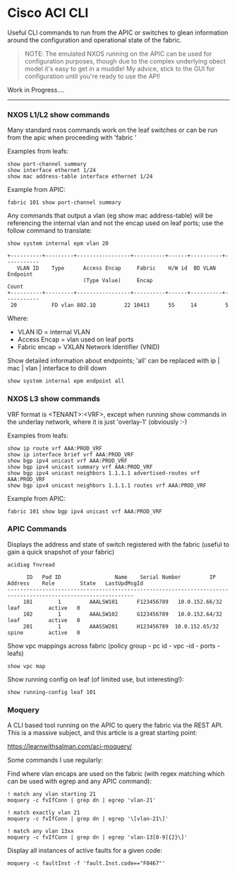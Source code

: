 # Cisco ACI CLI

Useful CLI commands to run from the APIC or switches to glean information around the configuration and operational state of the fabric. 

> NOTE: The emulated NXOS running on the APIC can be used for configuration purposes, though due to the complex underlying obect model it's easy to get in a muddle! My advice, stick to the GUI for configuration until you're ready to use the API!

Work in Progress....

---

### NXOS L1/L2 show commands

Many standard nxos commands work on the leaf switches or can be run from the apic when proceeding with 'fabric <node-id>'

Examples from leafs:

```
show port-channel summary
show interface ethernet 1/24
show mac address-table interface ethernet 1/24
```

Example from APIC:

```
fabric 101 show port-channel summary
```

Any commands that output a vlan (eg show mac address-table) will be referencing the internal vlan and not the encap used on leaf ports; use the follow command to translate:

```
show system internal epm vlan 20

+----------+---------+-----------------+----------+------+----------+-----------
   VLAN ID    Type      Access Encap     Fabric    H/W id  BD VLAN    Endpoint
                        (Type Value)     Encap                          Count
+----------+---------+-----------------+----------+------+----------+-----------
 20           FD vlan 802.1Q         22 10413      55     14         5
```

Where:
- VLAN ID = internal VLAN
- Access  Encap = vlan used on leaf ports
- Fabric encap = VXLAN Network Identifier (VNID)

Show detailed information about endpoints; 'all' can be replaced with ip | mac | vlan | interface to drill down

```
show system internal epm endpoint all 
```

### NXOS L3 show commands

VRF format is \<TENANT\>:\<VRF\>, except when running show commands in the underlay network, where it is just 'overlay-1' (obviously :-) 

Examples from leafs:

```
show ip route vrf AAA:PROD_VRF
show ip interface brief vrf AAA:PROD_VRF
show bgp ipv4 unicast vrf AAA:PROD_VRF
show bgp ipv4 unicast summary vrf AAA:PROD_VRF
show bgp ipv4 unicast neighbors 1.1.1.1 advertised-routes vrf AAA:PROD_VRF
show bgp ipv4 unicast neighbors 1.1.1.1 routes vrf AAA:PROD_VRF
```

Example from APIC:

```
fabric 101 show bgp ipv4 unicast vrf AAA:PROD_VRF
```

### APIC Commands

Displays the address and state of switch registered with the fabric (useful to gain a quick snapshot of your fabric)

```
acidiag fnvread

      ID   Pod ID                 Name    Serial Number         IP Address    Role        State   LastUpdMsgId
--------------------------------------------------------------------------------------------------------------
     101        1         AAALSW101      F123456789   10.0.152.66/32    leaf         active   0
     102        1         AAALSW102      G123456789   10.0.152.64/32    leaf         active   0
     201        1         AAASSW201      H123456789  10.0.152.65/32     spine        active   0
```


Show vpc mappings across fabric (policy group - pc id - vpc -id - ports - leafs)

```
show vpc map
```

Show running config on leaf (of limited use, but interesting!):

```
show running-config leaf 101
```

### Moquery

A CLI based tool running on the APIC to query the fabric via the REST API. This is a massive subject, and this article is a great starting point:

https://learnwithsalman.com/aci-moquery/

Some commands I use regularly:

Find where vlan encaps are used on the fabric (with regex matching which can be used with egrep and any APIC command):
```
! match any vlan starting 21
moquery -c fvIfConn | grep dn | egrep 'vlan-21'

! match exactly vlan 21
moquery -c fvIfConn | grep dn | egrep '\[vlan-21\]'

! match any vlan 13xx
moquery -c fvIfConn | grep dn | egrep 'vlan-13[0-9]{2}\]'
```

Display all instances of active faults for a given code:
```
moquery -c faultInst -f 'fault.Inst.code=="F0467"'
```


